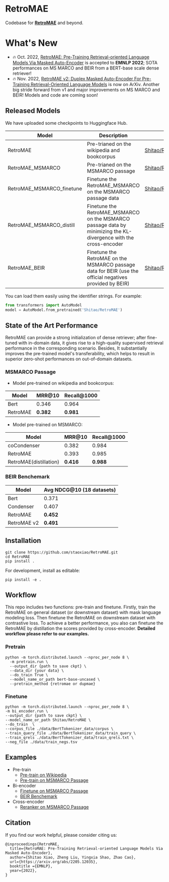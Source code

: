 # RetroMAE
Codebase for **[RetroMAE](https://arxiv.org/abs/2205.12035)** and beyond.

# What's New
- :fire: Oct. 2022, [RetroMAE: Pre-Training Retrieval-oriented Language Models Via
Masked Auto-Encoder](https://arxiv.org/abs/2205.12035) is accepted to **EMNLP 2022**; SOTA performances on MS MARCO and BEIR from a BERT-base scale dense retriever!
- :fire: Nov. 2022, [RetroMAE v2: Duplex Masked Auto-Encoder For Pre-Training Retrieval-Oriented Language Models](https://arxiv.org/abs/2211.08769) is now on ArXiv. Another big stride forward from v1 and major improvements on MS MARCO and BEIR! Models and code are coming soon!


## Released Models
We have uploaded some checkpoints to Huggingface Hub. 

| Model | Description | Link  |
|---|---|---|
|RetroMAE | Pre-trianed on the wikipedia and bookcorpus | [Shitao/RetroMAE](https://huggingface.co/Shitao/RetroMAE) | 
|RetroMAE_MSMARCO | Pre-trianed on the MSMARCO passage | [Shitao/RetroMAE_MSMARCO](https://huggingface.co/Shitao/RetroMAE_MSMARCO) | 
|RetroMAE_MSMARCO_finetune |Finetune the RetroMAE_MSMARCO on the MSMARCO passage data | [Shitao/RetroMAE_MSMARCO_finetune](https://huggingface.co/Shitao/RetroMAE_MSMARCO_finetune) | 
|RetroMAE_MSMARCO_distill | Finetune the RetroMAE_MSMARCO on the MSMARCO passage data by minimizing the KL-divergence with the cross-encoder　| [Shitao/RetroMAE_MSMARCO_distill](https://huggingface.co/Shitao/RetroMAE_MSMARCO_distill) | 
|RetroMAE_BEIR | Finetune the RetroMAE on the MSMARCO passage data for BEIR (use the official negatives provided by BEIR)　| [Shitao/RetroMAE_BEIR](https://huggingface.co/Shitao/RetroMAE_BEIR) | 

You can load them easily using the identifier strings. For example:
```python
from transformers import AutoModel
model = AutoModel.from_pretrained('Shitao/RetroMAE')
```

## State of the Art Performance
RetroMAE can provide a strong initialization of dense retriever; after fine-tuned with in-domain data, it
gives rise to a high-quality supervised retrieval performance in the corresponding scenario. 
Besides, It substantially improves the pre-trained model's transferability, which helps to result in superior zero-shot performances on out-of-domain datasets.

### MSMARCO Passage
- Model pre-trained on wikipedia and bookcorpus:

| Model | MRR@10 | Recall@1000 |
|---|---|---|
|Bert | 0.346 | 0.964 |
|RetroMAE | **0.382** | **0.981** |

- Model pre-trained on MSMARCO:

| Model             | MRR@10 | Recall@1000 |
|-------------------|---|---|
| coCondenser         | 0.382 | 0.984 | 
| RetroMAE          | 0.393 | 0.985 | 
| RetroMAE(distillation) | **0.416** | **0.988** | 

### BEIR Benchemark

| Model             | Avg NDCG@10 (18 datasets) |
|-------------------|---|
| Bert         | 0.371 | 
| Condenser       | 0.407 | 
| RetroMAE       | **0.452** | 
| RetroMAE v2      | **0.491** | 


## Installation
```
git clone https://github.com/staoxiao/RetroMAE.git
cd RetroMAE
pip install .
```
For development, install as editable:

```
pip install -e .
```

## Workflow
This repo includes two functions: pre-train and finetune. Firstly, train the RetroMAE on general dataset
 (or downstream dataset) with mask language modeling loss. Then finetune the RetroMAE on 
 downstream dataset with contrastive loss. To achieve a better performance, you also can finetune the 
 RetroMAE by distillation the scores provided by cross-encoder. **Detailed workflow please refer to our examples.** 

### Pretrain
```
python -m torch.distributed.launch --nproc_per_node 8 \
  -m pretrain.run \
  --output_dir {path to save ckpt} \
  --data_dir {your data} \
  --do_train True \
  --model_name_or_path bert-base-uncased \
  --pretrain_method {retromae or dupmae}
```

### Finetune
```
python -m torch.distributed.launch --nproc_per_node 8 \
-m bi_encoder.run \
--output_dir {path to save ckpt} \
--model_name_or_path Shitao/RetroMAE \
--do_train  \
--corpus_file ./data/BertTokenizer_data/corpus \
--train_query_file ./data/BertTokenizer_data/train_query \
--train_qrels ./data/BertTokenizer_data/train_qrels.txt \
--neg_file ./data/train_negs.tsv 
```

## Examples

- Pre-train  
    - [Pre-train on Wikipedia](examples/pretrain/README.md) 
    - [Pre-train on MSMARCO Passage](examples/pretrain/README.md) 
- Bi-encoder
    - [Finetune on MSMARCO Passage](examples/retriever/msmarco/README.md)  
    - [BEIR Benchemark](examples/retriever/BEIR/README.md)
- Cross-encoder
    - [Reranker on MSMARCO Passage](examples/reranker/README.md)


## Citation
If you find our work helpful, please consider citing us:
```
@inproceedings{RetroMAE,
  title={RetroMAE: Pre-Training Retrieval-oriented Language Models Via Masked Auto-Encoder},
  author={Shitao Xiao, Zheng Liu, Yingxia Shao, Zhao Cao},
  url={https://arxiv.org/abs/2205.12035},
  booktitle ={EMNLP},
  year={2022},
}
```



